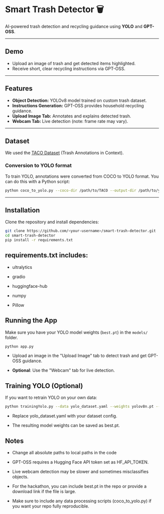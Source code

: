 # Smart Trash Detector 🗑️

AI-powered trash detection and recycling guidance using **YOLO** and **GPT-OSS**.

---

## Demo

- Upload an image of trash and get detected items highlighted.
- Receive short, clear recycling instructions via GPT-OSS.

---

## Features

- **Object Detection:** YOLOv8 model trained on custom trash dataset.
- **Instructions Generation:** GPT-OSS provides household recycling guidance.
- **Upload Image Tab:** Annotates and explains detected trash.
- **Webcam Tab:** Live detection (note: frame rate may vary).

---

## Dataset

We used the [TACO Dataset](https://huggingface.co/datasets/Zesky665/TACO) (Trash Annotations in Context).  

### Conversion to YOLO format

To train YOLO, annotations were converted from COCO to YOLO format. You can do this with a Python script:

```bash
python coco_to_yolo.py --coco-dir /path/to/TACO --output-dir /path/to/yolo --class-map classes.yaml
```
---
## Installation

Clone the repository and install dependencies:

```bash
git clone https://github.com/<your-username>/smart-trash-detector.git
cd smart-trash-detector
pip install -r requirements.txt
```

## requirements.txt includes:

- ultralytics

- gradio

- huggingface-hub

- numpy

- Pillow

## Running the App

Make sure you have your YOLO model weights (`best.pt`) in the `models/` folder.

```bash
python app.py
```

- Upload an image in the "Upload Image" tab to detect trash and get GPT-OSS guidance.

- **Optional**: Use the "Webcam" tab for live detection.

## Training YOLO (Optional)

If you want to retrain YOLO on your own data:

```bash
python trainingYolo.py --data yolo_dataset.yaml --weights yolov8n.pt --epochs 50
```

- Replace yolo_dataset.yaml with your dataset config.

- The resulting model weights can be saved as best.pt.

## Notes

- Change all absolute paths to local paths in the code

- GPT-OSS requires a Hugging Face API token set as HF_API_TOKEN.

- Live webcam detection may be slower and sometimes misclassifies objects.

- For the hackathon, you can include best.pt in the repo or provide a download link if the file is large.

- Make sure to include any data processing scripts (coco_to_yolo.py) if you want your repo fully reproducible.